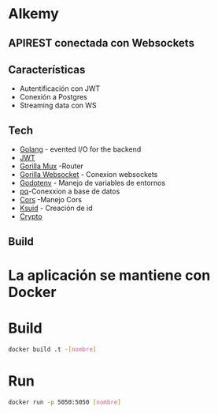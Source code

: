 # Alkemy
## APIREST conectada con Websockets

## Características

- Autentificación con JWT
- Conexión a Postgres
- Streaming data con WS

## Tech

- [Golang](https://go.dev/) - evented I/O for the backend
- [JWT](github.com/golang-jwt/jwt)
-	[Gorilla Mux](github.com/gorilla/mux) -Router 
-	[Gorilla Websocket](github.com/gorilla/websocket) - Conexion websockets
-	[Godotenv](github.com/joho/godotenv) - Manejo de variables de entornos
-	[pq](github.com/lib/pq)-Conexxion a base de datos
-	[Cors](github.com/rs/cors) -Manejo Cors
-	[Ksuid](github.com/segmentio/ksuid) - Creación de id 
-	[Crypto](golang.org/x/crypto)

## Build
# La aplicación se mantiene con Docker

# Build
```sh
docker build .t -[nombre]
```

# Run
```sh
docker run -p 5050:5050 [nombre]
```

